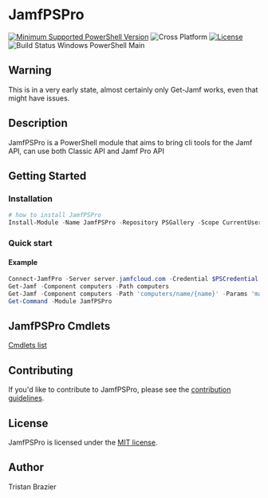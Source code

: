 # JamfPSPro
[![Minimum Supported PowerShell Version](https://img.shields.io/badge/PowerShell-6+-purple.svg)](https://github.com/PowerShell/PowerShell) ![Cross Platform](https://img.shields.io/badge/platform-windows%20%7C%20macos%20%7C%20linux-lightgrey) [![License][license-badge]](LICENSE) ![Build Status Windows PowerShell Main](https://github.com/TrustyTristan/JamfPSPro/workflows/ActionsTest-Windows-Build/badge.svg?branch=master)

[license-badge]: https://img.shields.io/github/license/TrustyTristan/JamfPSPro

## Warning 

This is in a very early state, almost certainly only Get-Jamf works, even that might have issues.

## Description

JamfPSPro is a PowerShell module that aims to bring cli tools for the Jamf API, can use both Classic API and Jamf Pro API

## Getting Started

### Installation

```powershell
# how to install JamfPSPro
Install-Module -Name JamfPSPro -Repository PSGallery -Scope CurrentUser
```

### Quick start

#### Example

```powershell
Connect-JamfPro -Server server.jamfcloud.com -Credential $PSCredential
Get-Jamf -Component computers -Path computers
Get-Jamf -Component computers -Path 'computers/name/{name}' -Params 'macbookpro'
Get-Command -Module JamfPSPro

```
## JamfPSPro Cmdlets
[Cmdlets list](/docs/JamfPSPro.md)

## Contributing

If you'd like to contribute to JamfPSPro, please see the [contribution guidelines](.github/CONTRIBUTING.md).

## License

JamfPSPro is licensed under the [MIT license](LICENSE).

## Author

Tristan Brazier